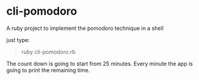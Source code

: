 # cli-pomodoro

A ruby project to implement the pomodoro technique in a shell 

just type:

> ruby cli-pomodoro.rb

The count down is going to start from 25 minutes.
Every minute the app is going to print the remaining time.
